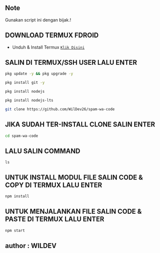 ## Note
Gunakan script ini dengan bijak.!

## DOWNLOAD TERMUX FDROID
* Unduh & Install Termux [`Klik Disini`](https://f-droid.org/repo/com.termux_118.apk)

## SALIN DI TERMUX/SSH USER LALU ENTER
```bash
pkg update -y && pkg upgrade -y
```
```bash
pkg install git -y
```
```bash
pkg install nodejs
```
```bash
pkg install nodejs-lts
```
```bash
git clone https://github.com/WilDev26/spam-wa-code
```
## JIKA SUDAH TER-INSTALL CLONE SALIN ENTER
```bash
cd spam-wa-code
```
## LALU SALIN COMMAND
```
ls
```
## UNTUK INSTALL  MODUL FILE SALIN CODE & COPY DI TERMUX LALU ENTER
```bash
npm install
```
## UNTUK MENJALANKAN FILE SALIN CODE & PASTE DI TERMUX LALU ENTER
```bash
npm start
```
## author : WILDEV
